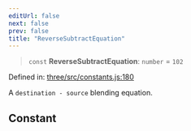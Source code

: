 ```yaml
---
editUrl: false
next: false
prev: false
title: "ReverseSubtractEquation"
---
```


> `const` **ReverseSubtractEquation**: `number` = `102`

Defined in: [three/src/constants.js:180](https://github.com/DefinitelyMaybe/three-i18n/blob/fa57b79433d1c349ffb23a78727299c8d4190136/three/src/constants.js#L180)

A `destination - source` blending equation.

## Constant
